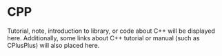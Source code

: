 # CPP
Tutorial, note, introduction to library, or code about C++ will be displayed here.
Additionally, some links about C++ tutorial or manual (such as CPlusPlus) will also placed here.
